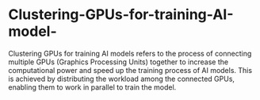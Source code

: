 # Clustering-GPUs-for-training-AI-model-
Clustering GPUs for training AI models refers to the process of connecting multiple GPUs (Graphics Processing Units) together to increase the computational power and speed up the training process of AI models. This is achieved by distributing the workload among the connected GPUs, enabling them to work in parallel to train the model.
